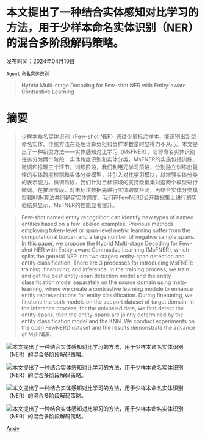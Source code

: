 # 本文提出了一种结合实体感知对比学习的方法，用于少样本命名实体识别（NER）的混合多阶段解码策略。

发布时间：2024年04月10日

`Agent` `命名实体识别`

> Hybrid Multi-stage Decoding for Few-shot NER with Entity-aware Contrastive Learning

# 摘要

> 少样本命名实体识别（Few-shot NER）通过少量标注样本，能识别出新型命名实体。传统方法在处理计算负担和负样本数量时显得力不从心。本文提出了一种新型方法——实体感知对比学习（MsFNER），它将命名实体识别任务分为两个阶段：实体跨度识别和实体分类。MsFNER的实施包括训练、微调和推理三个环节。训练阶段，我们利用元学习策略，分别独立训练出最佳的实体跨度检测和实体分类模型，并引入对比学习模块，以增强实体分类的表示能力。微调阶段，我们针对目标领域的支持数据集对这两个模型进行微调。在推理阶段，对未标注数据先进行实体跨度检测，再结合实体分类模型和KNN算法共同确定实体跨度。我们在FewNERD公开数据集上进行的实验结果显示，MsFNER的性能显著提升。

> Few-shot named entity recognition can identify new types of named entities based on a few labeled examples. Previous methods employing token-level or span-level metric learning suffer from the computational burden and a large number of negative sample spans. In this paper, we propose the Hybrid Multi-stage Decoding for Few-shot NER with Entity-aware Contrastive Learning (MsFNER), which splits the general NER into two stages: entity-span detection and entity classification. There are 3 processes for introducing MsFNER: training, finetuning, and inference. In the training process, we train and get the best entity-span detection model and the entity classification model separately on the source domain using meta-learning, where we create a contrastive learning module to enhance entity representations for entity classification. During finetuning, we finetune the both models on the support dataset of target domain. In the inference process, for the unlabeled data, we first detect the entity-spans, then the entity-spans are jointly determined by the entity classification model and the KNN. We conduct experiments on the open FewNERD dataset and the results demonstrate the advance of MsFNER.

![本文提出了一种结合实体感知对比学习的方法，用于少样本命名实体识别（NER）的混合多阶段解码策略。](../../../paper_images/2404.06970/x1.png)

![本文提出了一种结合实体感知对比学习的方法，用于少样本命名实体识别（NER）的混合多阶段解码策略。](../../../paper_images/2404.06970/x2.png)

![本文提出了一种结合实体感知对比学习的方法，用于少样本命名实体识别（NER）的混合多阶段解码策略。](../../../paper_images/2404.06970/intra55f.png)

![本文提出了一种结合实体感知对比学习的方法，用于少样本命名实体识别（NER）的混合多阶段解码策略。](../../../paper_images/2404.06970/intra55loss.png)

[Arxiv](https://arxiv.org/abs/2404.06970)